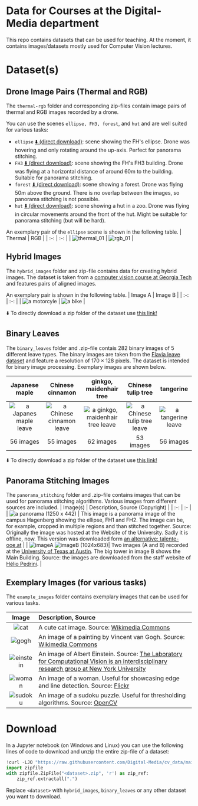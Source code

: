# Data for Courses at the Digital-Media department

This repo contains datasets that can be used for teaching.
At the moment, it contains images/datasets mostly used for Computer Vision lectures.

# Dataset(s)

## Drone Image Pairs (Thermal and RGB)

The `thermal-rgb` folder and corresponding zip-files contain image pairs of thermal and RGB images recorded by a drone.

You can use the scenes `ellipse, FH3, forest`, and `hut` and are well suited for various tasks:

- `ellipse` [:arrow_down: (direct download)](https://github.com/Digital-Media/cv_data/blob/main/thermal-rgb_ellipse.zip?raw=true): scene showing the FH's ellipse. Drone was hovering and only rotating around the up-axis. Perfect for panorama stitching.
- `FH3` [:arrow_down: (direct download)](https://github.com/Digital-Media/cv_data/blob/main/thermal-rgb_FH3.zip?raw=true): scene showing the FH's FH3 building. Drone was flying at a horizontal distance of around 60m to the building. Suitable for panorama stitching.
- `forest` [:arrow_down: (direct download)](https://github.com/Digital-Media/cv_data/blob/main/thermal-rgb_forest.zip?raw=true): scene showing a forest. Drone was flying 50m above the ground. There is no overlap between the images, so panorama stitching is not possible.
- `hut` [:arrow_down: (direct download)](https://github.com/Digital-Media/cv_data/blob/main/thermal-rgb_hut.zip?raw=true): scene showing a hut in a zoo. Drone was flying in circular movements around the front of the hut. Might be suitable for panorama stitching (but will be hard).

An exemplary pair of the `ellipse` scene is shown in the following table.
| Thermal | RGB |
| :-: | :-: |
| ![thermal_01](/thermal-rgb/ellipse/T_frame0012.png "a thermal image") | ![rgb_01](/thermal-rgb/ellipse/W_frame0012.png "an RGB image") |

## Hybrid Images

The `hybrid_images` folder and zip-file contains data for creating hybrid images.
The dataset is taken from a [computer vision course at Georgia Tech](https://dellaert.github.io/19F-4476/proj1.html) and features pairs of aligned images.

An exemplary pair is shown in the following table.
| Image A | Image B |
| :-: | :-: |
| ![a motorcyle](/hybrid_images/2a_motorcycle.bmp "a motorcylce") | ![a bike](/hybrid_images/2b_bicycle.bmp "a bike") |

:arrow_down: To directly download a zip folder of the dataset use [this link!](https://github.com/Digital-Media/cv_data/blob/main/hybrid_images.zip?raw=true)

## Binary Leaves

The `binary_leaves` folder and .zip-file contais 282 binary images of 5 different leave types.
The binary images are taken from the [Flavia leave dataset](https://flavia.sourceforge.net/) and feature a resolution of $170 \times 128$ pixels. The dataset is intended for binary image processing.
Exemplary images are shown below.

|                   Japanese maple                   |                   Chinese cinnamon                    |                   ginkgo, maidenhair tree                    |                   Chinese tulip tree                    |                   tangerine                    |
| :------------------------------------------------: | :---------------------------------------------------: | :----------------------------------------------------------: | :-----------------------------------------------------: | :--------------------------------------------: |
| ![a Japanes maple leave](/binary_leaves/0/000.png) | ![a Chinese cinnamon leave](/binary_leaves/1/000.png) | ![a ginkgo, maidenhair tree leave](/binary_leaves/2/000.png) | ![a Chinese tulip tree leave](/binary_leaves/3/000.png) | ![a tangerine leave](/binary_leaves/4/000.png) |
|                     56 images                      |                       55 images                       |                          62 images                           |                        53 images                        |                   56 images                    |

:arrow_down: To directly download a zip folder of the dataset use [this link!](https://github.com/Digital-Media/cv_data/blob/main/binary_leaves.zip?raw=true)

## Panorama Stitching Images

The `panorama_stitching` folder and .zip-file contains images that can be used for panorama stitching algorithms.
Various images from different sources are included.
| Image(s) | Description, Source (Copyright) |
| :-: | :- |
| ![a panorama](/panorama_stitching/campus_hagenberg.jpg) (1250 x 442) | This image is a panorama image of the campus Hagenberg showing the ellipse, FH1 and FH2. The image can be, for example, cropped in multiple regions and than stitched together. Source: Originally the image was hosted at the Website of the University. Sadly it is offline, now. This version was downloaded form [an alternative: talente-ooe.at](https://www.talente-ooe.at/fileadmin/_processed_/b/0/csm_fhooe-hagenberg-panorama-michael-fruehmann_53e7c4fbb7.jpg) |
| ![imageA](/panorama_stitching/UTA_foto1A.jpg) ![imageB](/panorama_stitching/UTA_foto1B.jpg) (1024x683)| Two images (A and B) recorded at the [University of Texas at Austin](https://en.wikipedia.org/wiki/University_of_Texas_at_Austin). The big tower in image B shows the Main Building. Source: the images are downloaded from the staff website of [Hélio Pedrini](https://www.ic.unicamp.br/~helio/imagens_registro/). |

## Exemplary Images (for various tasks)

The `example_images` folder contains exemplary images that can be used for various tasks.

|                   Image                   | Description, Source                                                                                                                                                                                                                    |
| :---------------------------------------: | :------------------------------------------------------------------------------------------------------------------------------------------------------------------------------------------------------------------------------------- |
|      ![cat](/example_images/cat.jpg)      | A cute cat image. Source: [Wikimedia Commons](https://upload.wikimedia.org/wikipedia/commons/thumb/3/3a/Cat03.jpg/481px-Cat03.jpg)                                                                                                     |
|     ![gogh](/example_images/gogh.jpg)     | An image of a painting by Vincent van Gogh. Source: [Wikimedia Commons](https://upload.wikimedia.org/wikipedia/commons/thumb/3/32/Vincent_van_Gogh_-_National_Gallery_of_Art.JPG/367px-Vincent_van_Gogh_-_National_Gallery_of_Art.JPG) |
| ![einstein](/example_images/einstein.jpg) | An image of Albert Einstein. Source: [The Laboratory for Computational Vision is an interdisciplinary research group at New York University](https://www.cns.nyu.edu/~lcv/ssim/index_files/image003.jpg)                               |
|    ![woman](/example_images/woman.jpg)    | An image of a woman. Useful for showcasing edge and line detection. Source: [Flickr](https://live.staticflickr.com/8859/18045025168_3a1ffa6521_c_d.jpg)                                                                                |
|   ![sudoku](/example_images/sudoku.png)   | An image of a sudoku puzzle. Useful for thresholding algorithms. Source: [OpenCV](https://raw.githubusercontent.com/opencv/opencv/4.x/samples/data/sudoku.png)                                                                         |

# Download

In a Jupyter notebook (on Windows and Linux) you can use the following lines of code to download and unzip the entire zip-file of a dataset:

```python
!curl -LJO "https://raw.githubusercontent.com/Digital-Media/cv_data/main/<dataset>.zip" --silent
import zipfile
with zipfile.ZipFile("<dataset>.zip", 'r') as zip_ref:
    zip_ref.extractall(".")
```

Replace `<dataset>` with `hybrid_images`, `binary_leaves` or any other dataset you want to download.
